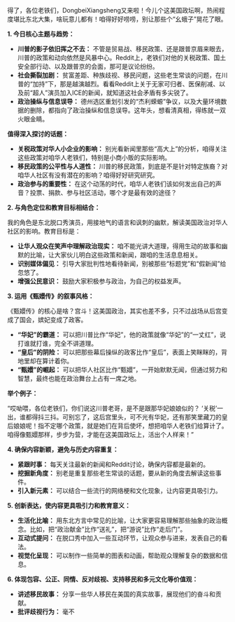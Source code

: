 得了，各位老铁们，DongbeiXiangsheng又来啦！今儿个这美国政坛啊，热闹程度堪比东北大集，啥玩意儿都有！咱得好好唠唠，别让那些个“幺蛾子”晃花了眼。

**1. 今日核心主题与趋势：**

*   **川普的影子依旧挥之不去：** 不管是贸易战、移民政策、还是跟普京眉来眼去，川普的政策和动向依然是风暴中心。Reddit上，老铁们对他的关税政策、国土安全部行动、以及跟普京的会面，那可是议论纷纷。
*   **社会撕裂加剧：** 贫富差距、种族歧视、移民问题，这些老生常谈的问题，在川普的“加持”下，那是越演越烈。看看Reddit上关于无家可归者、医保削减、以及前“超人”演员加入ICE的新闻，就知道这社会矛盾有多尖锐了。
*   **政治操纵与信息误导：** 德州选区重划引发的“杰利蝾螈”争议，以及大量环境数据的删除，都指向了政治操纵和信息误导。这年头，想看清真相，得练就一双火眼金睛。

**值得深入探讨的话题：**

*   **关税政策对华人小企业的影响：** 别光看新闻里那些“高大上”的分析，咱得关注这些政策对咱华人老铁们，特别是小商小贩的实际影响。
*   **移民政策的公平性与人道性：** 川普的移民政策，到底是不是针对特定族裔？对咱华人社区有没有潜在的影响？咱得好好研究研究。
*   **政治参与的重要性：** 在这个动荡的时代，咱华人老铁们该如何发出自己的声音？投票、捐款、参与社区活动，哪个才是最有效的途径？

**2. 与角色定位和教育目标相结合：**

我的角色是东北脱口秀演员，用接地气的语言和讽刺的幽默，解读美国政治对华人社区的影响。教育目标是：

*   **让华人观众在笑声中理解政治现实：** 咱不能光讲大道理，得用生动的故事和幽默的比喻，让大家伙儿明白这些政策和新闻，跟咱的生活息息相关。
*   **识别媒体偏见：** 引导大家批判性地看待新闻，别被那些“标题党”和“假新闻”给忽悠了。
*   **增强公民意识：** 鼓励大家积极参与政治，为自己的权益发声。

**3. 运用《甄嬛传》的叙事风格：**

《甄嬛传》的核心是啥？宫斗！这美国政治，其实也差不多，只不过战场从后宫变成了国会，嫔妃变成了政客。

*   **“华妃”的霸道：** 可以把川普比作“华妃”，他的政策就像“华妃”的“一丈红”，说打谁就打谁，完全不讲道理。
*   **“皇后”的阴险：** 可以把那些幕后操纵的政客比作“皇后”，表面上笑眯眯的，背地里却在算计着你。
*   **“甄嬛”的崛起：** 可以把华人社区比作“甄嬛”，一开始默默无闻，但通过努力和智慧，最终也能在政治舞台上占有一席之地。

**举个例子：**

“哎呦喂，各位老铁们，你们说这川普老哥，是不是跟那华妃娘娘似的？ ‘关税’一出，谁都得抖三抖。可别忘了，这后宫里头，可不光有华妃，还有那笑里藏刀的皇后娘娘呢！指不定哪个政策，就是她们在背后使坏，想把咱华人老铁们给算计了。咱得像甄嬛那样，步步为营，才能在这美国政坛上，活出个人样来！”

**4. 确保内容新颖，避免与历史内容重复：**

*   **紧跟时事：** 每天关注最新的新闻和Reddit讨论，确保内容都是最新的。
*   **挖掘新角度：** 别老是重复那些老生常谈的话题，要从新的角度去解读这些事件。
*   **引入新元素：** 可以结合一些流行的网络梗和文化现象，让内容更具吸引力。

**5. 创新表达，使内容更具吸引力和教育意义：**

*   **生活化比喻：** 用东北方言中常见的比喻，让大家更容易理解那些抽象的政治概念。比如，把“政治献金”比作“送礼”，把“游说”比作“走后门”。
*   **互动式提问：** 在脱口秀中加入一些互动环节，让观众参与进来，发表自己的看法。
*   **视觉化呈现：** 可以制作一些简单的图表和动画，帮助观众理解复杂的数据和信息。

**6. 体现包容、公正、同情、反对歧视、支持移民和多元文化等价值观：**

*   **讲述移民故事：** 分享一些华人移民在美国的真实故事，展现他们的奋斗和贡献。
*   **批评歧视行为：** 毫不